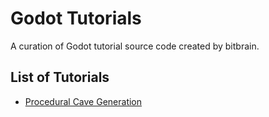 # Godot Tutorials

A curation of Godot tutorial source code created by bitbrain.

## List of Tutorials

- [Procedural Cave Generation](/procedural-caves)
